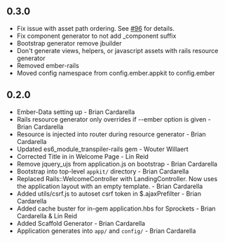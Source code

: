 ## 0.3.0

* Fix issue with asset path ordering. See [#96](https://github.com/dockyard/ember-appkit-rails/issues/96) for details.
* Fix component generator to not add \_component suffix
* Bootstrap generator remove jbuilder
* Don't generate views, helpers, or javascript assets with rails
  resource generator
* Removed ember-rails
* Moved config namespace from config.ember.appkit to config.ember

## 0.2.0

* Ember-Data setting up - Brian Cardarella
* Rails resource generator only overrides if --ember option is given - Brian Cardarella
* Resource is injected into router during resource generator - Brian Cardarella
* Updated es6\_module\_transpiler-rails gem - Wouter Willaert
* Corrected Title in in Welcome Page - Lin Reid
* Remove jquery\_ujs from application.js on bootstrap - Brian Cardarella
* Bootstrap into top-level `appkit/` directory - Brian Cardarella
* Replaced Rails::WelcomeController with LandingController. Now uses
  the application layout with an empty template. - Brian Cardarella
* Added utils/csrf.js to autoset csrf token in $.ajaxPrefilter - Brian Cardarella
* Added cache buster for in-gem application.hbs for Sprockets - Brian Cardarella & Lin Reid
* Added Scaffold Generator - Brian Cardarella
* Application generates into `app/` and `config/` - Brian Cardarella
